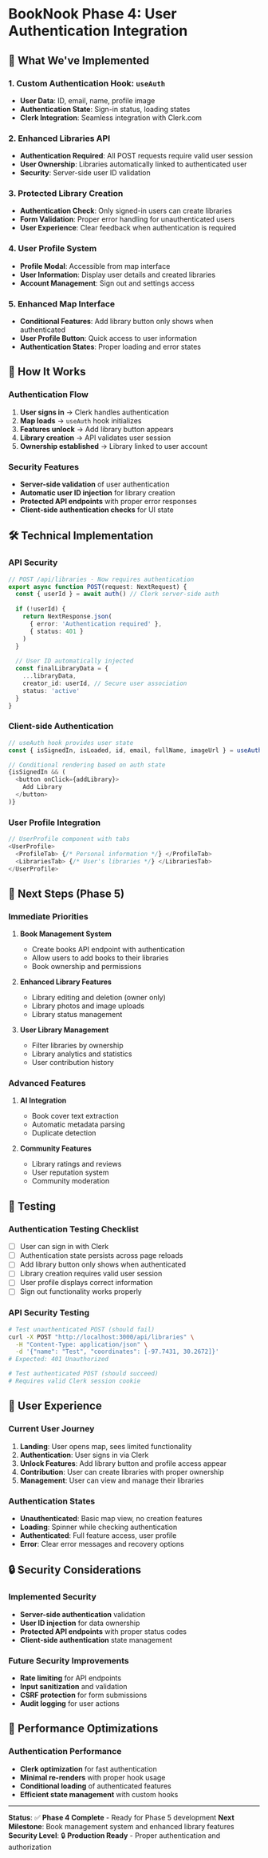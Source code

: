 # BookNook Phase 4: User Authentication Integration

## 🎯 What We've Implemented

### 1. **Custom Authentication Hook: `useAuth`**
- **User Data**: ID, email, name, profile image
- **Authentication State**: Sign-in status, loading states
- **Clerk Integration**: Seamless integration with Clerk.com

### 2. **Enhanced Libraries API**
- **Authentication Required**: All POST requests require valid user session
- **User Ownership**: Libraries automatically linked to authenticated user
- **Security**: Server-side user ID validation

### 3. **Protected Library Creation**
- **Authentication Check**: Only signed-in users can create libraries
- **Form Validation**: Proper error handling for unauthenticated users
- **User Experience**: Clear feedback when authentication is required

### 4. **User Profile System**
- **Profile Modal**: Accessible from map interface
- **User Information**: Display user details and created libraries
- **Account Management**: Sign out and settings access

### 5. **Enhanced Map Interface**
- **Conditional Features**: Add library button only shows when authenticated
- **User Profile Button**: Quick access to user information
- **Authentication States**: Proper loading and error states

## 🚀 How It Works

### Authentication Flow
1. **User signs in** → Clerk handles authentication
2. **Map loads** → `useAuth` hook initializes
3. **Features unlock** → Add library button appears
4. **Library creation** → API validates user session
5. **Ownership established** → Library linked to user account

### Security Features
- **Server-side validation** of user authentication
- **Automatic user ID injection** for library creation
- **Protected API endpoints** with proper error responses
- **Client-side authentication checks** for UI state

## 🛠 Technical Implementation

### API Security
```typescript
// POST /api/libraries - Now requires authentication
export async function POST(request: NextRequest) {
  const { userId } = await auth() // Clerk server-side auth
  
  if (!userId) {
    return NextResponse.json(
      { error: 'Authentication required' },
      { status: 401 }
    )
  }
  
  // User ID automatically injected
  const finalLibraryData = {
    ...libraryData,
    creator_id: userId, // Secure user association
    status: 'active'
  }
}
```

### Client-side Authentication
```typescript
// useAuth hook provides user state
const { isSignedIn, isLoaded, id, email, fullName, imageUrl } = useAuth();

// Conditional rendering based on auth state
{isSignedIn && (
  <button onClick={addLibrary}>
    Add Library
  </button>
)}
```

### User Profile Integration
```typescript
// UserProfile component with tabs
<UserProfile>
  <ProfileTab> {/* Personal information */} </ProfileTab>
  <LibrariesTab> {/* User's libraries */} </LibrariesTab>
</UserProfile>
```

## 🔧 Next Steps (Phase 5)

### Immediate Priorities
1. **Book Management System**
   - Create books API endpoint with authentication
   - Allow users to add books to their libraries
   - Book ownership and permissions

2. **Enhanced Library Features**
   - Library editing and deletion (owner only)
   - Library photos and image uploads
   - Library status management

3. **User Library Management**
   - Filter libraries by ownership
   - Library analytics and statistics
   - User contribution history

### Advanced Features
1. **AI Integration**
   - Book cover text extraction
   - Automatic metadata parsing
   - Duplicate detection

2. **Community Features**
   - Library ratings and reviews
   - User reputation system
   - Community moderation

## 🧪 Testing

### Authentication Testing Checklist
- [ ] User can sign in with Clerk
- [ ] Authentication state persists across page reloads
- [ ] Add library button only shows when authenticated
- [ ] Library creation requires valid user session
- [ ] User profile displays correct information
- [ ] Sign out functionality works properly

### API Security Testing
```bash
# Test unauthenticated POST (should fail)
curl -X POST "http://localhost:3000/api/libraries" \
  -H "Content-Type: application/json" \
  -d '{"name": "Test", "coordinates": [-97.7431, 30.2672]}'
# Expected: 401 Unauthorized

# Test authenticated POST (should succeed)
# Requires valid Clerk session cookie
```

## 📱 User Experience

### Current User Journey
1. **Landing**: User opens map, sees limited functionality
2. **Authentication**: User signs in via Clerk
3. **Unlock Features**: Add library button and profile access appear
4. **Contribution**: User can create libraries with proper ownership
5. **Management**: User can view and manage their libraries

### Authentication States
- **Unauthenticated**: Basic map view, no creation features
- **Loading**: Spinner while checking authentication
- **Authenticated**: Full feature access, user profile
- **Error**: Clear error messages and recovery options

## 🔒 Security Considerations

### Implemented Security
- **Server-side authentication** validation
- **User ID injection** for data ownership
- **Protected API endpoints** with proper status codes
- **Client-side authentication** state management

### Future Security Improvements
- **Rate limiting** for API endpoints
- **Input sanitization** and validation
- **CSRF protection** for form submissions
- **Audit logging** for user actions

## 🚀 Performance Optimizations

### Authentication Performance
- **Clerk optimization** for fast authentication
- **Minimal re-renders** with proper hook usage
- **Conditional loading** of authenticated features
- **Efficient state management** with custom hooks

---

**Status**: ✅ **Phase 4 Complete** - Ready for Phase 5 development
**Next Milestone**: Book management system and enhanced library features
**Security Level**: 🔒 **Production Ready** - Proper authentication and authorization
